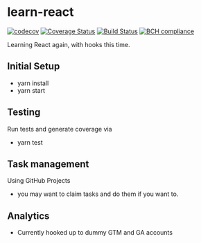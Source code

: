 # learn-react
[![codecov](https://codecov.io/gh/juz501/learn-react/branch/master/graph/badge.svg)](https://codecov.io/gh/juz501/learn-react) [![Coverage Status](https://coveralls.io/repos/github/juz501/learn-react/badge.svg?branch=master)](https://coveralls.io/github/juz501/learn-react?branch=master) [![Build Status](https://travis-ci.com/juz501/learn-react.svg?branch=master)](https://travis-ci.com/juz501/learn-react) [![BCH compliance](https://bettercodehub.com/edge/badge/juz501/learn-react?branch=master)](https://bettercodehub.com/)

Learning React again, with hooks this time.

## Initial Setup
- yarn install
- yarn start

## Testing
Run tests and generate coverage via
- yarn test


## Task management
Using GitHub Projects
- you may want to claim tasks and do them if you want to.

## Analytics
- Currently hooked up to dummy GTM and GA accounts
